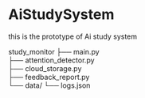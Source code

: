 # AiStudySystem

this is the prototype of Ai study system

study_monitor
├── main.py                   
├── attention_detector.py     
├── cloud_storage.py          
├── feedback_report.py        
└── data/
    └── logs.json             
